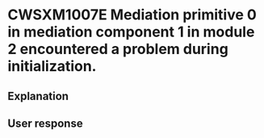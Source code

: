 # CWSXM1007E Mediation primitive 0 in mediation component 1 in module 2 encountered a problem during initialization.

## Explanation

## User response